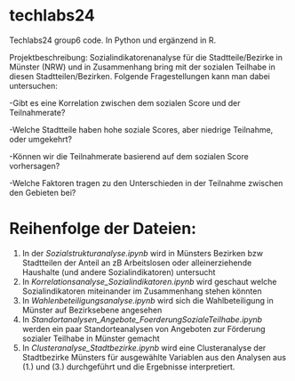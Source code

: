 # techlabs24
Techlabs24 group6 code. In Python und ergänzend in R.

Projektbeschreibung: Sozialindikatorenanalyse für die Stadtteile/Bezirke in Münster (NRW) und in Zusammenhang bring mit der sozialen Teilhabe in diesen Stadtteilen/Bezirken. Folgende Fragestellungen kann man dabei untersuchen:

-Gibt es eine Korrelation zwischen dem sozialen Score und der Teilnahmerate?

-Welche Stadtteile haben hohe soziale Scores, aber niedrige Teilnahme, oder umgekehrt?

-Können wir die Teilnahmerate basierend auf dem sozialen Score vorhersagen?

-Welche Faktoren tragen zu den Unterschieden in der Teilnahme zwischen den Gebieten bei?

# Reihenfolge der Dateien:
1. In der *Sozialstrukturanalyse.ipynb* wird in Münsters Bezirken bzw Stadtteilen der Anteil an zB Arbeitslosen oder alleinerziehende Haushalte (und andere Sozialindikatoren) untersucht
2. In *Korrelationsanalyse_Sozialindikatoren.ipynb* wird geschaut welche Sozialindikatoren miteinander im Zusammenhang stehen könnten
3. In *Wahlenbeteiligungsanalyse.ipynb* wird sich die Wahlbeteiligung in Münster auf Bezirksebene angesehen
4. In *Standortanalysen_Angebote_FoerderungSozialeTeilhabe.ipynb* werden ein paar Standorteanalysen von Angeboten zur Förderung sozialer Teilhabe in Münster gemacht
5. In *Clusteranalyse_Stadtbezirke.ipynb* wird eine Clusteranalyse der Stadtbezirke Münsters für ausgewählte Variablen aus den Analysen aus (1.) und (3.) durchgeführt und die Ergebnisse interpretiert.

